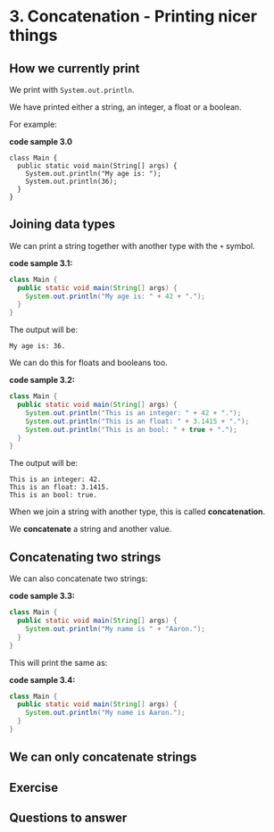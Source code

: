 # 3. Concatenation - Printing nicer things

## How we currently print

We print with `System.out.println`.

We have printed either a string, an integer, a float or a boolean.

For example:

**code sample 3.0**
```
class Main {
  public static void main(String[] args) {
    System.out.println("My age is: ");
    System.out.println(36);
  }
}
```

## Joining data types

We can print a string together with another type with the `+` symbol.

**code sample 3.1:**

```java
class Main {
  public static void main(String[] args) {
    System.out.println("My age is: " + 42 + ".");
  }
}
```

The output will be:

```
My age is: 36.
```

We can do this for floats and booleans too.

**code sample 3.2:**

```java
class Main {
  public static void main(String[] args) {
    System.out.println("This is an integer: " + 42 + ".");
    System.out.println("This is an float: " + 3.1415 + ".");
    System.out.println("This is an bool: " + true + ".");
  }
}
```

The output will be:

```
This is an integer: 42.
This is an float: 3.1415.
This is an bool: true.
```

When we join a string with another type, this is called **concatenation**. 

We **concatenate** a string and another value.

## Concatenating two strings

We can also concatenate two strings:

**code sample 3.3:**

```java
class Main {
  public static void main(String[] args) {
    System.out.println("My name is " + "Aaron.");
  }
}
```

This will print the same as:

**code sample 3.4:**

```java
class Main {
  public static void main(String[] args) {
    System.out.println("My name is Aaron.");
  }
}
```

## We can only concatenate strings

## Exercise

## Questions to answer
